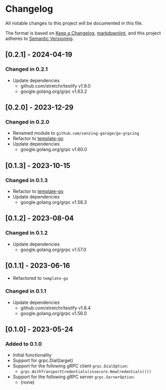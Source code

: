 # Changelog

All notable changes to this project will be documented in this file.

The format is based on [Keep a Changelog], [markdownlint],
and this project adheres to [Semantic Versioning].

## [0.2.1] - 2024-04-19

### Changed in 0.2.1

- Update dependencies
  - github.com/stretchr/testify v1.9.0
  - google.golang.org/grpc v1.63.2

## [0.2.0] - 2023-12-29

### Changed in 0.2.0

- Renamed module to `github.com/senzing-garage/go-grpcing`
- Refactor to [template-go](https://github.com/senzing-garage/template-go)
- Update dependencies
  - google.golang.org/grpc v1.60.0

## [0.1.3] - 2023-10-15

### Changed in 0.1.3

- Refactor to [template-go](https://github.com/senzing-garage/template-go)
- Update dependencies
  - google.golang.org/grpc v1.58.3

## [0.1.2] - 2023-08-04

### Changed in 0.1.2

- Update dependencies
  - google.golang.org/grpc v1.57.0

## [0.1.1] - 2023-06-16

- Refactored to `template-go`

### Changed in 0.1.1

- Update dependencies
  - github.com/stretchr/testify v1.8.4
  - google.golang.org/grpc v1.56.0

## [0.1.0] - 2023-05-24

### Added to 0.1.0

- Initial functionality
- Support for grpc.Dial(target)
- Support for the following gRPC client `grpc.DialOption`:
  - `grpc.WithTransportCredentials(insecure.NewCredentials()))`
- Support for the following gRPC server `grpc.ServerOption`.
  - (none)

[Keep a Changelog]: https://keepachangelog.com/en/1.0.0/
[markdownlint]: https://dlaa.me/markdownlint/
[Semantic Versioning]: https://semver.org/spec/v2.0.0.html
